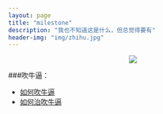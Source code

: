 ```yaml
---
layout: page
title: "milestone"
description: "我也不知道这是什么，但总觉得要有"
header-img: "img/zhihu.jpg"
---
```



<center>
    <p><img src="http://7xlfkx.com1.z0.glb.clouddn.com/white2.jpg" align="center"></p>
</center>


###吹牛逼：

- [如何吹牛逼](https://www.zhihu.com/question/20214488)
- [如何治吹牛逼](https://www.zhihu.com/question/31012724)







